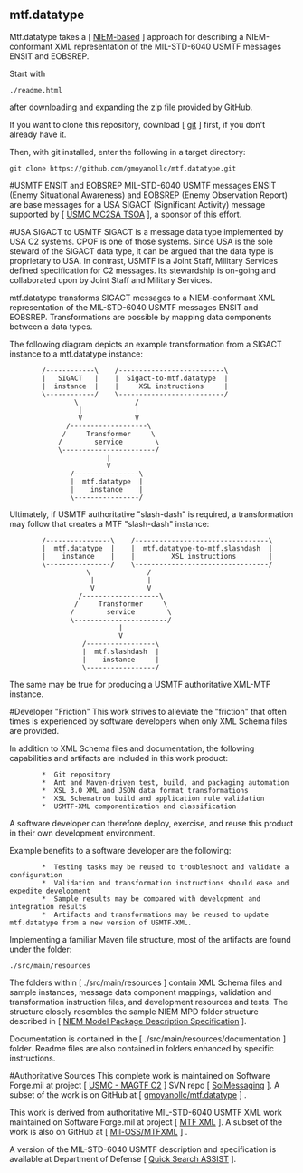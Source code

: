 ## mtf.datatype
Mtf.datatype takes a [ <a href="https://www.niem.gov/technical/Pages/niem.aspx" target="_blank">NIEM-based</a> ] approach for describing a NIEM-conformant XML representation of the MIL-STD-6040 USMTF messages ENSIT and EOBSREP.

Start with 

    ./readme.html
    
after downloading and expanding the zip file provided by GitHub.

If you want to clone this repository, download [ <a href="https://git-scm.com" target="_blank">git</a> ] first, if you don't already have it.

Then, with git installed, enter the following in a target directory:

    git clone https://github.com/gmoyanollc/mtf.datatype.git

    
#USMTF ENSIT and EOBSREP
MIL-STD-6040 USMTF messages ENSIT (Enemy Situational Awareness) and EOBSREP (Enemy Observation Report) are base messages for a USA SIGACT (Significant Activity) message supported by [ <a href="https://marinecorpsconceptsandprograms.com/programs/command-and-controlsituational-awareness-c2sa/tactical-service-oriented-architecture-tsoa" target="_blank">USMC MC2SA TSOA</a> ], a sponsor of this effort.

#USA SIGACT to USMTF
SIGACT is a message data type implemented by USA C2 systems. CPOF is one of those systems.  Since USA is the sole steward of the SIGACT data type, it can be argued that the data type is proprietary to USA.  In contrast, USMTF is a Joint Staff, Military Services defined specification for C2 messages.  Its stewardship is on-going and collaborated upon by Joint Staff and Military Services.  

mtf.datatype transforms SIGACT messages to a NIEM-conformant XML representation of the MIL-STD-6040 USMTF messages ENSIT and EOBSREP.  Transformations are possible by mapping data components between a data types.  

The following diagram depicts an example transformation from a SIGACT instance to a mtf.datatype instance:

            /------------\    /--------------------------\
            |   SIGACT   |    |  Sigact-to-mtf.datatype  |
            |  instance  |    |     XSL instructions     |
            \------------/    \--------------------------/
                    \              /
                     |             |
                     V             V
                  /-------------------\
                 /     Transformer     \
                /        service        \
                \-----------------------/
                            |
                            V
                   /----------------\
                   |  mtf.datatype  |
                   |    instance    |
                   \----------------/
                    
Ultimately, if USMTF authoritative "slash-dash" is required, a transformation may follow that creates a MTF "slash-dash" instance:

            /----------------\    /---------------------------------\
            |  mtf.datatype  |    |  mtf.datatype-to-mtf.slashdash  |
            |    instance    |    |         XSL instructions        |
            \----------------/    \---------------------------------/
                       \              /
                        |             |
                        V             V
                     /-------------------\
                    /     Transformer     \
                   /        service        \
                   \-----------------------/
                               |
                               V
                      /-----------------\
                      |  mtf.slashdash  |
                      |    instance     |
                      \-----------------/
                      
The same may be true for producing a USMTF authoritative XML-MTF instance.

#Developer "Friction"
This work strives to alleviate the "friction" that often times is experienced by software developers when only XML Schema files are provided.  

In addition to XML Schema files and documentation, the following capabilities and artifacts are included in this work product:

            *  Git repository
            *  Ant and Maven-driven test, build, and packaging automation
            *  XSL 3.0 XML and JSON data format transformations
            *  XSL Schematron build and application rule validation
            *  USMTF-XML componentization and classification

A software developer can therefore deploy, exercise, and reuse this product in their own development environment.  

Example benefits to a software developer are the following:

            *  Testing tasks may be reused to troubleshoot and validate a configuration
            *  Validation and transformation instructions should ease and expedite development
            *  Sample results may be compared with development and integration results
            *  Artifacts and transformations may be reused to update mtf.datatype from a new version of USMTF-XML.
                
Implementing a familiar Maven file structure, most of the artifacts are found under the folder: 

    ./src/main/resources 

The folders within [ ./src/main/resources ] contain XML Schema files and sample instances, message data component mappings, validation and transformation instruction files, and development resources and tests.  The structure closely resembles the sample NIEM MPD folder structure described in [ <a href="http://reference.niem.gov/niem/specification/model-package-description/3.0/model-package-description-3.0.html#appendix_E" target="_blank">NIEM Model Package Description Specification</a> ].
        
Documentation is contained in the [ ./src/main/resources/documentation ] folder.  Readme files are also contained in folders enhanced by specific instructions.

#Authoritative Sources
This complete work is maintained on Software Forge.mil at project [ <a href="https://software.forge.mil/sf/projects/magtf_c2" target="_blank">USMC - MAGTF C2</a> ] SVN repo [ <a href="https://svn.forge.mil/svn/repos/soimessaging/TsoaInformationModel/DataFormat/mtf.datatype" target="_blank">SoiMessaging</a> ].  A subset of the work is on GitHub at [ <a href="https://github.com/gmoyanollc/mtf.datatype" target="_blank">gmoyanollc/mtf.datatype</a> ] .

This work is derived from authoritative MIL-STD-6040 USMTF XML work maintained on Software Forge.mil at project [ <a href="https://software.forge.mil/sf/projects/mtfxml" target="_blank">MTF XML</a> ].  A subset of the work is also on GitHub at [ <a href="https://github.com/mil-oss/MTFXML" target="_blank">Mil-OSS/MTFXML</a> ] .

A version of the MIL-STD-6040 USMTF description and specification is available at Department of Defense [ <a href="http://quicksearch.dla.mil/qsDocDetails.aspx?ident_number=214270" target="_blank">Quick Search ASSIST</a> ].
